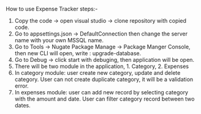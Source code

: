 How to use Expense Tracker steps:-
1. Copy the code -> open visual studio -> clone repository with copied code.
2. Go to appsettings.json -> DefaultConnection then change the server name with your own MSSQL name.
3. Go to Tools -> Nugate Package Manage -> Package Manger Console, then new CLI will open, write : upgrade-database.
4. Go to Debug -> click start with debuging, then application will be open.
5. There will be two module in the application, 1. Category, 2. Expenses
6. In category module: user create new category, update and delete category. User can not create duplicate category, it will be a validation error.
7. In expenses module: user can add new record by selecting category with the amount and date. User can filter category record between two dates.
